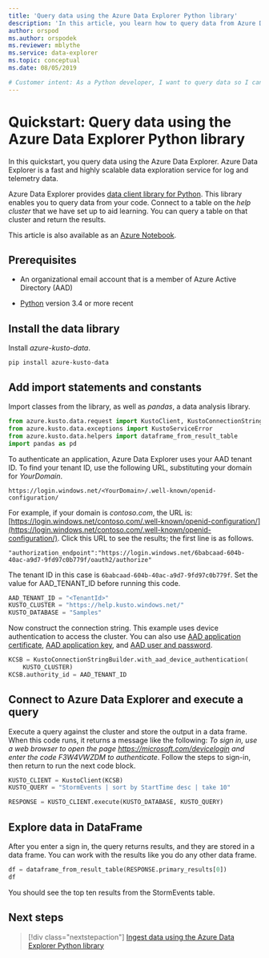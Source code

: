 ```yaml
---
title: 'Query data using the Azure Data Explorer Python library'
description: 'In this article, you learn how to query data from Azure Data Explorer using Python.'
author: orspod
ms.author: orspodek
ms.reviewer: mblythe
ms.service: data-explorer
ms.topic: conceptual
ms.date: 08/05/2019

# Customer intent: As a Python developer, I want to query data so I can include it in my apps.
---
```


# Quickstart: Query data using the Azure Data Explorer Python library

In this quickstart, you query data using the Azure Data Explorer. Azure Data Explorer is a fast and highly scalable data exploration service for log and telemetry data.

Azure Data Explorer provides [data client library for Python](https://github.com/Azure/azure-kusto-python/tree/master/azure-kusto-data). This library enables you to query data from your code. Connect to a table on the *help cluster* that we have set up to aid learning. You can query a table on that cluster and return the results.

This article is also available as an [Azure Notebook](https://notebooks.azure.com/ManojRaheja/libraries/KustoPythonSamples/html/QueryKusto.ipynb).

## Prerequisites

* An organizational email account that is a member of Azure Active Directory (AAD)

* [Python](https://www.python.org/downloads/) version 3.4 or more recent

## Install the data library

Install *azure-kusto-data*.

```
pip install azure-kusto-data
```

## Add import statements and constants

Import classes from the library, as well as *pandas*, a data analysis library.

```python
from azure.kusto.data.request import KustoClient, KustoConnectionStringBuilder
from azure.kusto.data.exceptions import KustoServiceError
from azure.kusto.data.helpers import dataframe_from_result_table
import pandas as pd
```

To authenticate an application, Azure Data Explorer uses your AAD tenant ID. To find your tenant ID, use the following URL, substituting your domain for *YourDomain*.

```
https://login.windows.net/<YourDomain>/.well-known/openid-configuration/
```

For example, if your domain is *contoso.com*, the URL is: [https://login.windows.net/contoso.com/.well-known/openid-configuration/](https://login.windows.net/contoso.com/.well-known/openid-configuration/). Click this URL to see the results; the first line is as follows.

```
"authorization_endpoint":"https://login.windows.net/6babcaad-604b-40ac-a9d7-9fd97c0b779f/oauth2/authorize"
```

The tenant ID in this case is `6babcaad-604b-40ac-a9d7-9fd97c0b779f`. Set the value for AAD_TENANT_ID before running this code.

```python
AAD_TENANT_ID = "<TenantId>"
KUSTO_CLUSTER = "https://help.kusto.windows.net/"
KUSTO_DATABASE = "Samples"
```

Now construct the connection string. This example uses device authentication to access the cluster. You can also use [AAD application certificate](https://github.com/Azure/azure-kusto-python/blob/master/azure-kusto-data/tests/sample.py#L24), [AAD application key](https://github.com/Azure/azure-kusto-python/blob/master/azure-kusto-data/tests/sample.py#L20), and [AAD user and password](https://github.com/Azure/azure-kusto-python/blob/master/azure-kusto-data/tests/sample.py#L34).

```python
KCSB = KustoConnectionStringBuilder.with_aad_device_authentication(
    KUSTO_CLUSTER)
KCSB.authority_id = AAD_TENANT_ID
```

## Connect to Azure Data Explorer and execute a query

Execute a query against the cluster and store the output in a data frame. When this code runs, it returns a message like the following: *To sign in, use a web browser to open the page https://microsoft.com/devicelogin and enter the code F3W4VWZDM to authenticate*. Follow the steps to sign-in, then return to run the next code block.

```python
KUSTO_CLIENT = KustoClient(KCSB)
KUSTO_QUERY = "StormEvents | sort by StartTime desc | take 10"

RESPONSE = KUSTO_CLIENT.execute(KUSTO_DATABASE, KUSTO_QUERY)
```

## Explore data in DataFrame

After you enter a sign in, the query returns results, and they are stored in a data frame. You can work with the results like you do any other data frame.

```python
df = dataframe_from_result_table(RESPONSE.primary_results[0])
df
```

You should see the top ten results from the StormEvents table.

## Next steps

> [!div class="nextstepaction"]
> [Ingest data using the Azure Data Explorer Python library](python-ingest-data.md)
